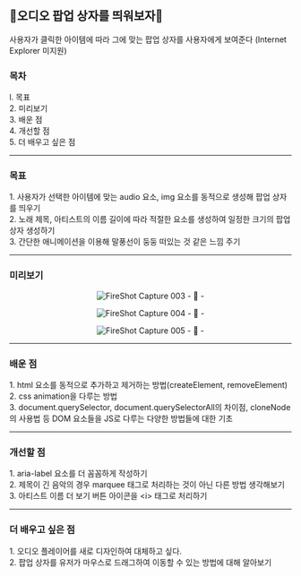 <h2>🎵오디오 팝업 상자를 띄워보자🎵</h2>
사용자가 클릭한 아이템에 따라 그에 맞는 팝업 상자를 사용자에게 보여준다 (Internet Explorer 미지원)

<h3>목차</h3>
l. 목표<br>
2. 미리보기<br>
3. 배운 점<br>
4. 개선할 점<br>
5. 더 배우고 싶은 점

<hr>
<h3>목표</h3>
1. 사용자가 선택한 아이템에 맞는 audio 요소, img 요소를 동적으로 생성해 팝업 상자를 띄우기<br>
2. 노래 제목, 아티스트의 이름 길이에 따라 적절한 요소를 생성하여 일정한 크기의 팝업 상자 생성하기<br>
3. 간단한 애니메이션을 이용해 말풍선이 둥둥 떠있는 것 같은 느낌 주기<br>

<hr>
<h3>미리보기</h3>
<div align="center">

![FireShot Capture 003 - 🎵 - ](https://user-images.githubusercontent.com/69294741/139639339-c3760bd3-410d-4328-ad60-4141f0262483.png)

![FireShot Capture 004 - 🎵 - ](https://user-images.githubusercontent.com/69294741/139639341-c748b149-0cbb-4426-bdd1-eb8ab0e3ca6f.png)

![FireShot Capture 005 - 🎵 - ](https://user-images.githubusercontent.com/69294741/139639336-6d966618-3290-44ae-b99f-4768547f1ad5.png)
</div>

<hr>
<h3>배운 점</h3>
1. html 요소를 동적으로 추가하고 제거하는 방법(createElement, removeElement)<br>
2. css animation을 다루는 방법<br>
3. document.querySelector, document.querySelectorAll의 차이점, cloneNode의 사용법 등 DOM 요소들을 JS로 다루는 다양한 방법들에 대한 기초<br>


<hr>
<h3>개선할 점</h3>
1. aria-label 요소를 더 꼼꼼하게 작성하기<br>
2. 제목이 긴 음악의 경우 marquee 태그로 처리하는 것이 아닌 다른 방법 생각해보기<br>
3. 아티스트 이름 더 보기 버튼 아이콘을 &lt;i&gt; 태그로 처리하기

<hr>
<h3>더 배우고 싶은 점</h3>
1. 오디오 플레이어를 새로 디자인하여 대체하고 싶다. <br>
2. 팝업 상자를 유저가 마우스로 드래그하여 이동할 수 있는 방법에 대해 알아보기
